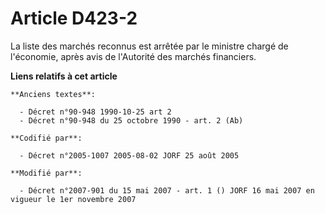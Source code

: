 # Article D423-2

La liste des marchés reconnus est arrêtée par le ministre chargé de l'économie, après avis de l'Autorité des marchés
financiers.

**Liens relatifs à cet article**

	**Anciens textes**:

	  - Décret n°90-948 1990-10-25 art 2
	  - Décret n°90-948 du 25 octobre 1990 - art. 2 (Ab)

	**Codifié par**:

	  - Décret n°2005-1007 2005-08-02 JORF 25 août 2005

	**Modifié par**:

	  - Décret n°2007-901 du 15 mai 2007 - art. 1 () JORF 16 mai 2007 en vigueur le 1er novembre 2007
